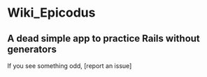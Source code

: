 Wiki_Epicodus
================

## A dead simple app to practice Rails without generators

If you see something odd, [report an issue]

